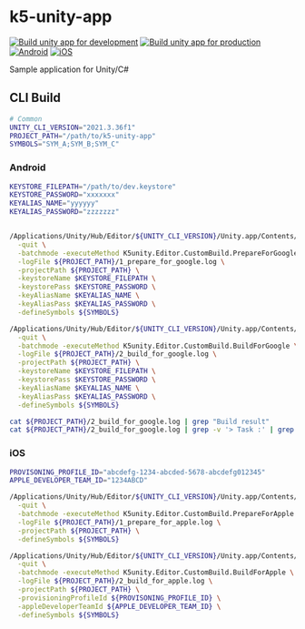 k5-unity-app
==============

[![Build unity app for development](https://github.com/kuronekomichael/k5-unity-app/actions/workflows/development-build.yml/badge.svg)](https://github.com/kuronekomichael/k5-unity-app/actions/workflows/development-build.yml)
[![Build unity app for production](https://github.com/kuronekomichael/k5-unity-app/actions/workflows/production-build.yml/badge.svg)](https://github.com/kuronekomichael/k5-unity-app/actions/workflows/production-build.yml)
[![Android](https://github.com/kuronekomichael/k5-unity-app/actions/workflows/_android.yml/badge.svg)](https://github.com/kuronekomichael/k5-unity-app/actions/workflows/_android.yml)
[![iOS](https://github.com/kuronekomichael/k5-unity-app/actions/workflows/_ios.yml/badge.svg)](https://github.com/kuronekomichael/k5-unity-app/actions/workflows/_ios.yml)

Sample application for Unity/C#

## CLI Build

```sh
# Common
UNITY_CLI_VERSION="2021.3.36f1"
PROJECT_PATH="/path/to/k5-unity-app"
SYMBOLS="SYM_A;SYM_B;SYM_C"
```

### Android

```sh
KEYSTORE_FILEPATH="/path/to/dev.keystore"
KEYSTORE_PASSWORD="xxxxxxx"
KEYALIAS_NAME="yyyyyy"
KEYALIAS_PASSWORD="zzzzzzz"


/Applications/Unity/Hub/Editor/${UNITY_CLI_VERSION}/Unity.app/Contents/MacOS/Unity \
  -quit \
  -batchmode -executeMethod K5unity.Editor.CustomBuild.PrepareForGoogle \
  -logFile ${PROJECT_PATH}/1_prepare_for_google.log \
  -projectPath ${PROJECT_PATH} \
  -keystoreName $KEYSTORE_FILEPATH \
  -keystorePass $KEYSTORE_PASSWORD \
  -keyAliasName $KEYALIAS_NAME \
  -keyAliasPass $KEYALIAS_PASSWORD \
  -defineSymbols ${SYMBOLS}

/Applications/Unity/Hub/Editor/${UNITY_CLI_VERSION}/Unity.app/Contents/MacOS/Unity \
  -quit \
  -batchmode -executeMethod K5unity.Editor.CustomBuild.BuildForGoogle \
  -logFile ${PROJECT_PATH}/2_build_for_google.log \
  -projectPath ${PROJECT_PATH} \
  -keystoreName $KEYSTORE_FILEPATH \
  -keystorePass $KEYSTORE_PASSWORD \
  -keyAliasName $KEYALIAS_NAME \
  -keyAliasPass $KEYALIAS_PASSWORD \
  -defineSymbols ${SYMBOLS}

cat ${PROJECT_PATH}/2_build_for_google.log | grep "Build result"
cat ${PROJECT_PATH}/2_build_for_google.log | grep -v '> Task :' | grep -v '> Configure project :' | grep -E "^\s*> "
```

### iOS

```sh
PROVISONING_PROFILE_ID="abcdefg-1234-abcded-5678-abcdefg012345"
APPLE_DEVELOPER_TEAM_ID="1234ABCD"

/Applications/Unity/Hub/Editor/${UNITY_CLI_VERSION}/Unity.app/Contents/MacOS/Unity \
  -quit \
  -batchmode -executeMethod K5unity.Editor.CustomBuild.PrepareForApple \
  -logFile ${PROJECT_PATH}/1_prepare_for_apple.log \
  -projectPath ${PROJECT_PATH} \
  -defineSymbols ${SYMBOLS}

/Applications/Unity/Hub/Editor/${UNITY_CLI_VERSION}/Unity.app/Contents/MacOS/Unity \
  -quit \
  -batchmode -executeMethod K5unity.Editor.CustomBuild.BuildForApple \
  -logFile ${PROJECT_PATH}/2_build_for_apple.log \
  -projectPath ${PROJECT_PATH} \
  -provisioningProfileId ${PROVISONING_PROFILE_ID} \
  -appleDeveloperTeamId ${APPLE_DEVELOPER_TEAM_ID} \
  -defineSymbols ${SYMBOLS}
```
